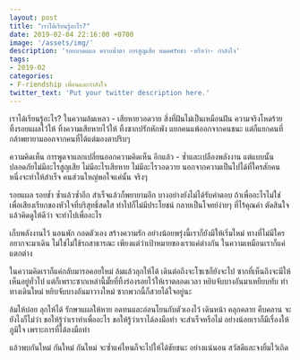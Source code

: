 ```yaml
---
layout: post
title: "เราได้เรียนรู้อะไร?"
date: 2019-02-04 22:16:00 +0700
image: '/assets/img/'
description: 'รอยบาดแผล คราบน้ำตา การสูญเสีย หมดศรัทธา -หรือว่า- กำลังใจ'
tags:
- 2019-02
categories:
- F-riendship เพื่อนและกำลังใจ
twitter_text: 'Put your twitter description here.'
---
```

เราได้เรียนรู้อะไร? ในความล้มเหลว - เสียหายวอดวาย สิ่งที่ฝันไม่เป็นเหมือนฝัน ความจริงโหดร้าย ทิ้งรอยแผลไว้ให้ ทิ้งความเสียหายไว้ให้ ทิ้งซากปรักหักพัง แยกคนแพ้ออกจากคนชนะ แต่ก็แยกคนที่กล้าพยายามออกจากคนที่ได้แต่มองตาปริบๆ

ความคิดเห็น การพูดจาแลกเปลี่ยนออกความคิดเห็น อีกแล้ว - ซ้ำและเปลืองพลังงาน แต่แบบนั้นปลอดภัยไม่มีอะไรสูญเสีย ไม่มีอะไรเสียหาย ไม่มีอะไรวอดวาย นอกจากความเป็นไปได้ที่ใครสักคนหนึ่งจะทำให้สำเร็จ คนส่วนใหญ่พอใจแค่นั้น จริงๆ

รอยแผล รอยช้ำ ซ้ำแล้วซ้ำอีก สำเร็จแล้วก็พยายามอีก บางอย่างยังไม่ได้รับคำตอบ ถ้าเพื่ออะไรไม่ใช่เพื่อเสียงเรียกของหัวใจที่บริสุทธิ์สดใส ทำไปก็ไม่มีประโยชน์ กลายเป็นโจทย์ง่ายๆ ที่ไร้คุณค่า ตัดสินใจ แล้วคิดดูให้ดีว่า จะทำไปเพื่ออะไร

เก็บพลังงานไว้ นอนพัก กอดตัวเอง สร้างความรัก อย่างน้อยพรุ่งนี้เราก็ยังมีให้เริ่มใหม่ ทางที่ไม่มีใครอยากจะมาเดิน ไม่ใช่ไม่ใช้รถสาธารณะ เพียงแต่ว่าเป้าหมายของเราแค่ต่างกัน ในความเหมือนเราก็แค่แตกต่าง

ในความคิดเราก็แค่กลับมารอคอยใหม่ ล้มแล้วลุกให้ได้ เดินต่อถึงจะโซเซก็ยังจะไป ซากที่เห็นถึงจะมีให้เห็นอยู่ทั่วไป แต่ก็เพราะซากเหล่านี้มั๊ยที่ทิ้งร่องรอยไว้ให้เราตลอดเวลา หยิบจับบางอันมาเหยียบทับ ทำทางเดินใหม่ หยิบจับบางอันมาวางใหม่ ซากพวกนี้ก็สวยได้ใจอยู่นะ

ล้มให้บ่อย ลุกให้ได้ รักษาแผลให้หาย อดทนและอ่อนโยนกับตัวเองไว้ เดินหน้า คลุกคลาย คืบคลาน จะยังไงก็ไม่ว่า ขอให้รู้ว่าเราทำเพื่ออะไร ขอให้รู้ว่าเราได้ลงมือทำ จะสำเร็จหรือไม่ อย่างน้อยเราก็มีเรื่องให้ภูมิใจ เพราะการที่ได้ลงมือทำ

แล้วพบกันใหม่ กันใหม่ กันใหม่ จะซ้ำแค่ไหนก็จะไปให้ได้ชัยชนะ อย่างแน่นอน สวัสดีและจงยิ้มไว้เถิด
